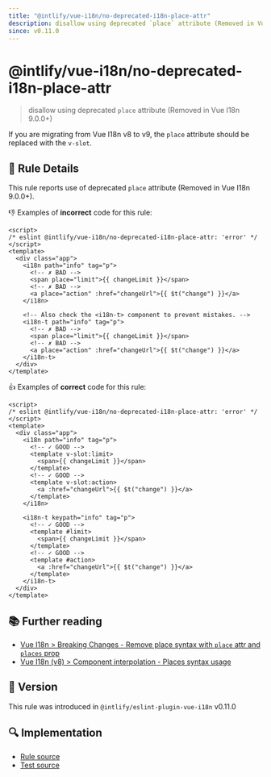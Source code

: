 ```yaml
---
title: "@intlify/vue-i18n/no-deprecated-i18n-place-attr"
description: disallow using deprecated `place` attribute (Removed in Vue I18n 9.0.0+)
since: v0.11.0
---
```


# @intlify/vue-i18n/no-deprecated-i18n-place-attr

> disallow using deprecated `place` attribute (Removed in Vue I18n 9.0.0+)

If you are migrating from Vue I18n v8 to v9, the `place` attribute should be replaced with the `v-slot`.

## :book: Rule Details

This rule reports use of deprecated `place` attribute (Removed in Vue I18n 9.0.0+).

:-1: Examples of **incorrect** code for this rule:

<eslint-code-block>

<!-- eslint-skip -->

```vue
<script>
/* eslint @intlify/vue-i18n/no-deprecated-i18n-place-attr: 'error' */
</script>
<template>
  <div class="app">
    <i18n path="info" tag="p">
      <!-- ✗ BAD -->
      <span place="limit">{{ changeLimit }}</span>
      <!-- ✗ BAD -->
      <a place="action" :href="changeUrl">{{ $t("change") }}</a>
    </i18n>

    <!-- Also check the <i18n-t> component to prevent mistakes. -->
    <i18n-t path="info" tag="p">
      <!-- ✗ BAD -->
      <span place="limit">{{ changeLimit }}</span>
      <!-- ✗ BAD -->
      <a place="action" :href="changeUrl">{{ $t("change") }}</a>
    </i18n-t>
  </div>
</template>
```

</eslint-code-block>

:+1: Examples of **correct** code for this rule:

<eslint-code-block>

<!-- eslint-skip -->

```vue
<script>
/* eslint @intlify/vue-i18n/no-deprecated-i18n-place-attr: 'error' */
</script>
<template>
  <div class="app">
    <i18n path="info" tag="p">
      <!-- ✓ GOOD -->
      <template v-slot:limit>
        <span>{{ changeLimit }}</span>
      </template>
      <!-- ✓ GOOD -->
      <template v-slot:action>
        <a :href="changeUrl">{{ $t("change") }}</a>
      </template>
    </i18n>

    <i18n-t keypath="info" tag="p">
      <!-- ✓ GOOD -->
      <template #limit>
        <span>{{ changeLimit }}</span>
      </template>
      <!-- ✓ GOOD -->
      <template #action>
        <a :href="changeUrl">{{ $t("change") }}</a>
      </template>
    </i18n-t>
  </div>
</template>
```

</eslint-code-block>

## :books: Further reading

- [Vue I18n > Breaking Changes - Remove place syntax with `place` attr and `places` prop](https://vue-i18n.intlify.dev/guide/migration/breaking.html#remove-place-syntax-with-place-attr-and-places-prop)
- [Vue I18n (v8) > Component interpolation - Places syntax usage](https://kazupon.github.io/vue-i18n/guide/interpolation.html#places-syntax-usage)

## :rocket: Version

This rule was introduced in `@intlify/eslint-plugin-vue-i18n` v0.11.0

## :mag: Implementation

- [Rule source](https://github.com/intlify/eslint-plugin-vue-i18n/blob/master/lib/rules/no-deprecated-i18n-place-attr.ts)
- [Test source](https://github.com/intlify/eslint-plugin-vue-i18n/tree/master/tests/lib/rules/no-deprecated-i18n-place-attr.ts)
